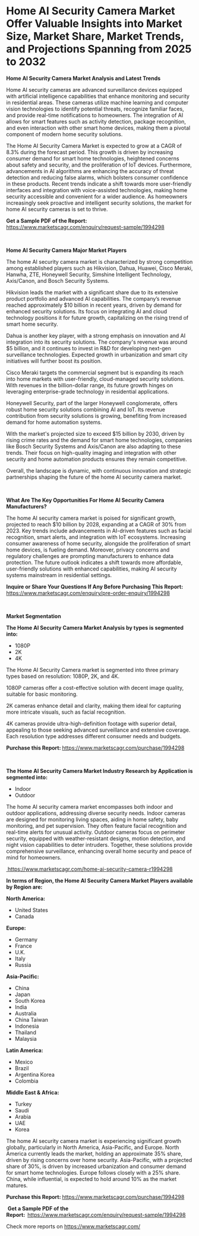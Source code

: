 <p><h1>Home AI Security Camera Market Offer Valuable Insights into Market Size, Market Share, Market Trends, and Projections Spanning from 2025 to 2032</h1></p><p><strong>Home AI Security Camera Market Analysis and Latest Trends</strong></p>
<p><p>Home AI security cameras are advanced surveillance devices equipped with artificial intelligence capabilities that enhance monitoring and security in residential areas. These cameras utilize machine learning and computer vision technologies to identify potential threats, recognize familiar faces, and provide real-time notifications to homeowners. The integration of AI allows for smart features such as activity detection, package recognition, and even interaction with other smart home devices, making them a pivotal component of modern home security solutions.</p><p>The Home AI Security Camera Market is expected to grow at a CAGR of 8.3% during the forecast period. This growth is driven by increasing consumer demand for smart home technologies, heightened concerns about safety and security, and the proliferation of IoT devices. Furthermore, advancements in AI algorithms are enhancing the accuracy of threat detection and reducing false alarms, which bolsters consumer confidence in these products. Recent trends indicate a shift towards more user-friendly interfaces and integration with voice-assisted technologies, making home security accessible and convenient for a wider audience. As homeowners increasingly seek proactive and intelligent security solutions, the market for home AI security cameras is set to thrive.</p></p>
<p><strong>Get a Sample PDF of the Report:&nbsp;</strong> <a href="https://www.marketscagr.com/enquiry/request-sample/1994298?utm_campaign=3224&utm_medium=2&utm_source=Github&utm_content=ia&utm_term=07042025&utm_id=home-ai-security-camera">https://www.marketscagr.com/enquiry/request-sample/1994298</a></p>
<p>&nbsp;</p>
<p><strong>Home AI Security Camera Major Market Players</strong></p>
<p><p>The home AI security camera market is characterized by strong competition among established players such as Hikvision, Dahua, Huawei, Cisco Meraki, Hanwha, ZTE, Honeywell Security, Simshine Intelligent Technology, Axis/Canon, and Bosch Security Systems. </p><p>Hikvision leads the market with a significant share due to its extensive product portfolio and advanced AI capabilities. The company’s revenue reached approximately $10 billion in recent years, driven by demand for enhanced security solutions. Its focus on integrating AI and cloud technology positions it for future growth, capitalizing on the rising trend of smart home security.</p><p>Dahua is another key player, with a strong emphasis on innovation and AI integration into its security solutions. The company's revenue was around $5 billion, and it continues to invest in R&D for developing next-gen surveillance technologies. Expected growth in urbanization and smart city initiatives will further boost its position.</p><p>Cisco Meraki targets the commercial segment but is expanding its reach into home markets with user-friendly, cloud-managed security solutions. With revenues in the billion-dollar range, its future growth hinges on leveraging enterprise-grade technology in residential applications.</p><p>Honeywell Security, part of the larger Honeywell conglomerate, offers robust home security solutions combining AI and IoT. Its revenue contribution from security solutions is growing, benefiting from increased demand for home automation systems.</p><p>With the market's projected size to exceed $15 billion by 2030, driven by rising crime rates and the demand for smart home technologies, companies like Bosch Security Systems and Axis/Canon are also adapting to these trends. Their focus on high-quality imaging and integration with other security and home automation products ensures they remain competitive.</p><p>Overall, the landscape is dynamic, with continuous innovation and strategic partnerships shaping the future of the home AI security camera market.</p></p>
<p>&nbsp;</p>
<p><strong>What Are The Key Opportunities For Home AI Security Camera Manufacturers?</strong></p>
<p><p>The home AI security camera market is poised for significant growth, projected to reach $10 billion by 2028, expanding at a CAGR of 30% from 2023. Key trends include advancements in AI-driven features such as facial recognition, smart alerts, and integration with IoT ecosystems. Increasing consumer awareness of home security, alongside the proliferation of smart home devices, is fueling demand. Moreover, privacy concerns and regulatory challenges are prompting manufacturers to enhance data protection. The future outlook indicates a shift towards more affordable, user-friendly solutions with enhanced capabilities, making AI security systems mainstream in residential settings.</p></p>
<p><strong>Inquire or Share Your Questions If Any Before Purchasing This Report:</strong> <a href="https://www.marketscagr.com/enquiry/pre-order-enquiry/1994298?utm_campaign=3224&utm_medium=2&utm_source=Github&utm_content=ia&utm_term=07042025&utm_id=home-ai-security-camera">https://www.marketscagr.com/enquiry/pre-order-enquiry/1994298</a></p>
<p>&nbsp;</p>
<p><strong>Market Segmentation</strong></p>
<p><strong>The Home AI Security Camera Market Analysis by types is segmented into:</strong></p>
<p><ul><li>1080P</li><li>2K</li><li>4K</li></ul></p>
<p><p>The Home AI Security Camera market is segmented into three primary types based on resolution: 1080P, 2K, and 4K. </p><p>1080P cameras offer a cost-effective solution with decent image quality, suitable for basic monitoring. </p><p>2K cameras enhance detail and clarity, making them ideal for capturing more intricate visuals, such as facial recognition. </p><p>4K cameras provide ultra-high-definition footage with superior detail, appealing to those seeking advanced surveillance and extensive coverage. Each resolution type addresses different consumer needs and budgets.</p></p>
<p><strong>Purchase this Report:&nbsp;</strong><a href="https://www.marketscagr.com/purchase/1994298?utm_campaign=3224&utm_medium=2&utm_source=Github&utm_content=ia&utm_term=07042025&utm_id=home-ai-security-camera">https://www.marketscagr.com/purchase/1994298</a></p>
<p>&nbsp;</p>
<p><strong>The Home AI Security Camera Market Industry Research by Application is segmented into:</strong></p>
<p><ul><li>Indoor</li><li>Outdoor</li></ul></p>
<p><p>The home AI security camera market encompasses both indoor and outdoor applications, addressing diverse security needs. Indoor cameras are designed for monitoring living spaces, aiding in home safety, baby monitoring, and pet supervision. They often feature facial recognition and real-time alerts for unusual activity. Outdoor cameras focus on perimeter security, equipped with weather-resistant designs, motion detection, and night vision capabilities to deter intruders. Together, these solutions provide comprehensive surveillance, enhancing overall home security and peace of mind for homeowners.</p></p>
<p><a href="https://www.marketscagr.com/home-ai-security-camera-r1994298?utm_campaign=3224&utm_medium=2&utm_source=Github&utm_content=ia&utm_term=07042025&utm_id=home-ai-security-camera">&nbsp;https://www.marketscagr.com/home-ai-security-camera-r1994298</a></p>
<p><strong>In terms of Region, the Home AI Security Camera Market Players available by Region are:</strong></p>
<p>
    <p> <strong> North America: </strong>
        <ul>
            <li>United States</li>
            <li>Canada</li>
        </ul>
        </p> 
    <p> <strong> Europe: </strong>
        <ul>
            <li>Germany</li>
            <li>France</li>
            <li>U.K.</li>
            <li>Italy</li>
            <li>Russia</li>
        </ul>
        </p> 
    <p> <strong> Asia-Pacific: </strong>
        <ul>
            <li>China</li>
            <li>Japan</li>
            <li>South Korea</li>
            <li>India</li>
            <li>Australia</li>
            <li>China Taiwan</li>
            <li>Indonesia</li>
            <li>Thailand</li>
            <li>Malaysia</li>
        </ul>
        </p> 
    <p> <strong> Latin America: </strong>
        <ul>
            <li>Mexico</li>
            <li>Brazil</li>
            <li>Argentina Korea</li>
            <li>Colombia</li>
        </ul>
        </p> 
    <p> <strong> Middle East & Africa: </strong>
        <ul>
            <li>Turkey</li>
            <li>Saudi</li>
            <li>Arabia</li>
            <li>UAE</li>
            <li>Korea</li>
        </ul>
    </p>
    </p>
<p><p>The home AI security camera market is experiencing significant growth globally, particularly in North America, Asia-Pacific, and Europe. North America currently leads the market, holding an approximate 35% share, driven by rising concerns over home security. Asia-Pacific, with a projected share of 30%, is driven by increased urbanization and consumer demand for smart home technologies. Europe follows closely with a 25% share. China, while influential, is expected to hold around 10% as the market matures.</p></p>
<p><strong>Purchase this Report: </strong><a href="https://www.marketscagr.com/purchase/1994298?utm_campaign=3224&utm_medium=2&utm_source=Github&utm_content=ia&utm_term=07042025&utm_id=home-ai-security-camera">https://www.marketscagr.com/purchase/1994298</a></p>
<p>&nbsp;<strong>Get a Sample PDF of the Report:&nbsp;&nbsp;</strong><a href="https://www.marketscagr.com/enquiry/request-sample/1994298?utm_campaign=3224&utm_medium=2&utm_source=Github&utm_content=ia&utm_term=07042025&utm_id=home-ai-security-camera">https://www.marketscagr.com/enquiry/request-sample/1994298</a></p>
<p><strong></strong></p>
<p>Check more reports on <a href="https://www.marketscagr.com/?utm_campaign=3224&utm_medium=2&utm_source=Github&utm_content=ia&utm_term=07042025&utm_id=home-ai-security-camera">https://www.marketscagr.com/</a></p>